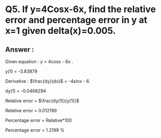 # Q5. If y=4Cosx-6x, find the relative error and percentage error in y at x=1 given   delta(x)=0.005. 

## Answer : 

 Given equation : y = 4cosx - 6x .

 y(1) = -3.83879

 Derivative : $\frac{dy}{dx}$ = -4sinx - 6.

 dy(1) = -0.0468294

 Relative error = $\frac{dy(1)}{y(1)}$

 Relative error = 0.012199

 Percentage error = Relative*100

 Percentage error = 1.2199 %